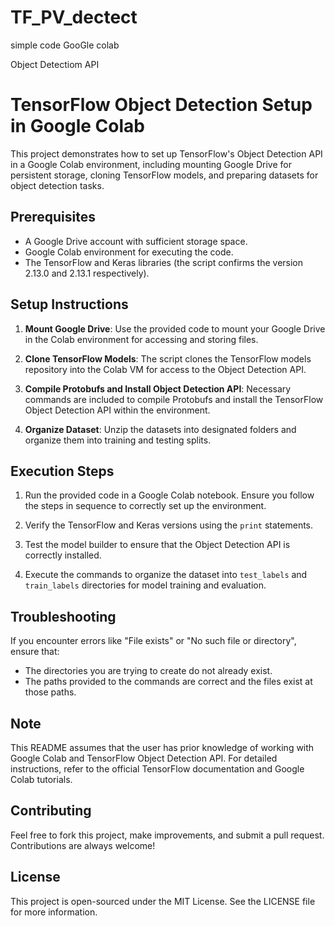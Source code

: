 # TF_PV_dectect
simple code
GooGle colab

Object Detectiom API
# TensorFlow Object Detection Setup in Google Colab

This project demonstrates how to set up TensorFlow's Object Detection API in a Google Colab environment, including mounting Google Drive for persistent storage, cloning TensorFlow models, and preparing datasets for object detection tasks.

## Prerequisites

- A Google Drive account with sufficient storage space.
- Google Colab environment for executing the code.
- The TensorFlow and Keras libraries (the script confirms the version 2.13.0 and 2.13.1 respectively).

## Setup Instructions

1. **Mount Google Drive**: 
   Use the provided code to mount your Google Drive in the Colab environment for accessing and storing files.
   
2. **Clone TensorFlow Models**: 
   The script clones the TensorFlow models repository into the Colab VM for access to the Object Detection API.

3. **Compile Protobufs and Install Object Detection API**: 
   Necessary commands are included to compile Protobufs and install the TensorFlow Object Detection API within the environment.

4. **Organize Dataset**:
   Unzip the datasets into designated folders and organize them into training and testing splits.

## Execution Steps

1. Run the provided code in a Google Colab notebook. Ensure you follow the steps in sequence to correctly set up the environment.

2. Verify the TensorFlow and Keras versions using the `print` statements.

3. Test the model builder to ensure that the Object Detection API is correctly installed.

4. Execute the commands to organize the dataset into `test_labels` and `train_labels` directories for model training and evaluation.

## Troubleshooting

If you encounter errors like "File exists" or "No such file or directory", ensure that:
- The directories you are trying to create do not already exist.
- The paths provided to the commands are correct and the files exist at those paths.

## Note

This README assumes that the user has prior knowledge of working with Google Colab and TensorFlow Object Detection API. For detailed instructions, refer to the official TensorFlow documentation and Google Colab tutorials.

## Contributing

Feel free to fork this project, make improvements, and submit a pull request. Contributions are always welcome!

## License

This project is open-sourced under the MIT License. See the LICENSE file for more information.
